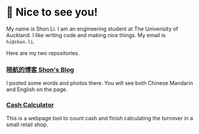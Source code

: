 <!--
**shon-li/shon-li** is a ✨ _special_ ✨ repository because its `README.md` (this file) appears on your GitHub profile.

Here are some ideas to get you started:

- 🔭 I’m currently working on ...
- 🌱 I’m currently learning ...
- 👯 I’m looking to collaborate on ...
- 🤔 I’m looking for help with ...
- 💬 Ask me about ...
- 📫 How to reach me: ...
- 😄 Pronouns: ...
- ⚡ Fun fact: ...
-->

# 👋 Nice to see you!

My name is Shon Li. I am an engineering student at The Univerisity of Auckland. I like writing code and making nice things. My email is `hi@shon.li`.

Here are my two repositories.

### [晓航的博客 Shon's Blog](https://shon.li/)

I posted some words and photos there. You will see both Chinese Mandarin and English on the page.


### [Cash Calculator](https://shon.li/cc)

This is a webpage tool to count cash and finish calculating the turnover in a small retail shop.

